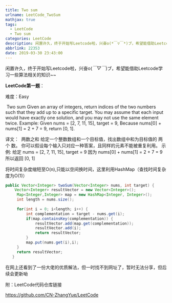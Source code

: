 ```yaml
---
title: Two sum
urlname: LeetCode_TwoSum
mathjax: true
tags:
  - LeetCode
  - Two sum
categories: LeetCode
description: 闲置许久，终于开始写Leetcode啦，兴奋o(*￣▽￣*)ブ，希望能借助Leetcode学习一些算法相关的知识~~
abbrlink: 22353
date: 2019-03-30 23:43:00
---
```


闲置许久，终于开始写Leetcode啦，兴奋o(*￣▽￣*)ブ，希望能借助Leetcode学习一些算法相关的知识~~



**LeetCode第一题**：

难度：Easy

​						        Two sum
Given an array of integers, return indices of the two numbers such that they add up to a specific target.
You may assume that each input would have exactly one solution, and you may not use the same element twice.
Example:
Given nums = [2, 7, 11, 15], target = 9,
Because nums[0] + nums[1] = 2 + 7 = 9,
return [0, 1].

译文：
​                                                            两数之和
给定一个整数数组和一个目标值，找出数组中和为目标值的 两个 数。
你可以假设每个输入只对应一种答案，且同样的元素不能被重复利用。
示例:
给定 nums = [2, 7, 11, 15], target = 9
因为 nums[0] + nums[1] = 2 + 7 = 9
所以返回 [0, 1]



将时间复杂度缩短至O(n),只能以空间换时间，这里利用HashMap（查找时间复杂度为O(1)）

```java
public Vector<Integer> twoSum(Vector<Integer> nums, int target) {
    Vector<Integer> resultVector = new Vector<Integer>();
	 Map<Integer,Integer> map = new HashMap<Integer, Integer>();
	 int length = nums.size();
	 
	 for(int i = 0; i<length; i++) {
		 int complementation = target - nums.get(i);
		 if(map.containsKey(complementation)) {
			 resultVector.add(map.get(complementation));
			 resultVector.add(i);
			 return resultVector;
		 }
		 map.put(nums.get(i),i);
	 }
	 return resultVector;
   }
```

在网上还看到了一份大佬的优质解法，但一时找不到网址了，暂时无法分享，但后续会更新呦

附：LeetCode代码仓库链接

<a  href="https://github.com/CN-ZhangYue/LeetCode">https://github.com/CN-ZhangYue/LeetCode</a>





